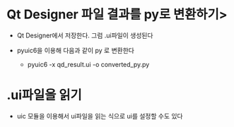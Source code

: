 # Qt Designer 파일 결과를 py로 변환하기>

- Qt Designer에서 저장한다. 그럼 .ui파일이 생성된다

- pyuic6을 이용해 다음과 같이 py 로 변환한다
	- pyuic6 -x qd_result.ui -o converted_py.py

# .ui파일을 읽기
- uic 모듈을 이용해서 ui파일을 읽는 식으로 ui를 설정할 수도 있다

